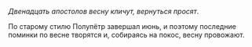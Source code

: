 _Двенадцать апостолов весну кличут, вернуться просят_.

По старому стилю Полупётр завершал июнь, и поэтому последние поминки по весне творятся и, со­бираясь на покос, весну провожают.
